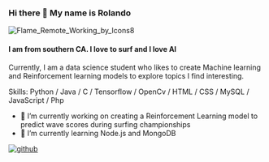 ### Hi there 👋 My name is Rolando
![Flame_Remote_Working_by_Icons8](https://user-images.githubusercontent.com/38510643/168483308-be83aee0-67f0-4ab9-8fe9-1fb489d40ec2.gif)
#### I am from southern CA. I love to surf and I love AI
Currently, I am a data science student who likes to create Machine learning and Reinforcement learning models to explore topics I find interesting.


Skills: Python / Java / C / Tensorflow / OpenCv / HTML / CSS / MySQL / JavaScript / Php

- 🔭 I’m currently working on creating a Reinforcement Learning model to predict wave scores during surfing championships 
- 🌱 I’m currently learning Node.js and MongoDB 


[<img src='https://cdn.jsdelivr.net/npm/simple-icons@3.0.1/icons/github.svg' alt='github'>](https://github.com/RoloPineda)  



